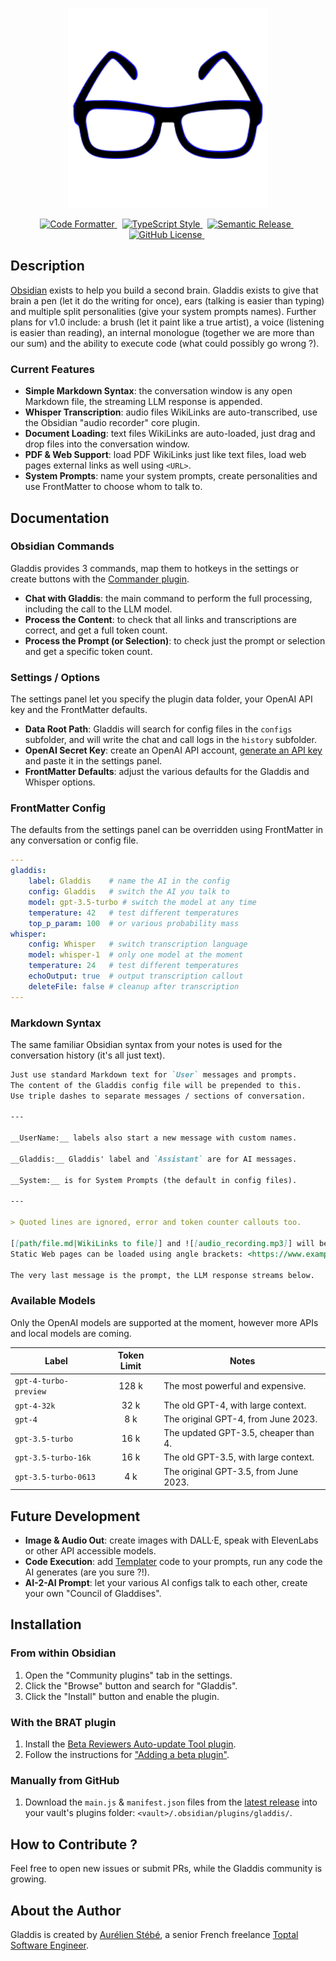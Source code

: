 <p align="center">
    <img width="320" alt="Gladdis Logo" src="https://raw.githubusercontent.com/AurelienStebe/Gladdis/main/gladdis.svg">
</p>

<p align="center">
    <a href="https://github.com/prettier/prettier">
        <img alt="Code Formatter" src="https://badgen.net/badge/code%20format/prettier/ff69b4">
    </a>
    &nbsp;
    <a href="https://github.com/standard/standard">
        <img alt="TypeScript Style" src="https://badgen.net/badge/code%20style/standard/green">
    </a>
    &nbsp;
    <a href="https://github.com/semantic-release/semantic-release">
        <img alt="Semantic Release" src="https://badgen.net/badge/%20%20%F0%9F%93%A6%F0%9F%9A%80/semantic-release/e10079">
    </a>
    &nbsp;
    <a href="https://github.com/AurelienStebe/Gladdis/blob/main/LICENSE">
        <img alt="GitHub License" src="https://badgen.net/github/license/AurelienStebe/Gladdis">
    </a>
    &nbsp;
</p>

## Description

[Obsidian](https://obsidian.md) exists to help you build a second brain. Gladdis exists to give that brain a pen (let it do the writing for once), ears (talking is easier than typing) and multiple split personalities (give your system prompts names). Further plans for v1.0 include: a brush (let it paint like a true artist), a voice (listening is easier than reading), an internal monologue (together we are more than our sum) and the ability to execute code (what could possibly go wrong ?).

### Current Features

-   **Simple Markdown Syntax**: the conversation window is any open Markdown file, the streaming LLM response is appended.
-   **Whisper Transcription**: audio files WikiLinks are auto-transcribed, use the Obsidian "audio recorder" core plugin.
-   **Document Loading**: text files WikiLinks are auto-loaded, just drag and drop files into the conversation window.
-   **PDF & Web Support**: load PDF WikiLinks just like text files, load web pages external links as well using `<URL>`.
-   **System Prompts**: name your system prompts, create personalities and use FrontMatter to choose whom to talk to.

## Documentation

### Obsidian Commands

Gladdis provides 3 commands, map them to hotkeys in the settings or create buttons with the [Commander plugin](https://github.com/phibr0/obsidian-commander).

-   **Chat with Gladdis**: the main command to perform the full processing, including the call to the LLM model.
-   **Process the Content**: to check that all links and transcriptions are correct, and get a full token count.
-   **Process the Prompt (or Selection)**: to check just the prompt or selection and get a specific token count.

### Settings / Options

The settings panel let you specify the plugin data folder, your OpenAI API key and the FrontMatter defaults.

-   **Data Root Path**: Gladdis will search for config files in the `configs` subfolder, and will write the chat and call logs in the `history` subfolder.
-   **OpenAI Secret Key**: create an OpenAI API account, [generate an API key](https://platform.openai.com/account/api-keys) and paste it in the settings panel.
-   **FrontMatter Defaults**: adjust the various defaults for the Gladdis and Whisper options.

### FrontMatter Config

The defaults from the settings panel can be overridden using FrontMatter in any conversation or config file.

```yaml
---
gladdis:
    label: Gladdis    # name the AI in the config
    config: Gladdis   # switch the AI you talk to
    model: gpt-3.5-turbo # switch the model at any time
    temperature: 42   # test different temperatures
    top_p_param: 100  # or various probability mass
whisper:
    config: Whisper   # switch transcription language
    model: whisper-1  # only one model at the moment
    temperature: 24   # test different temperatures
    echoOutput: true  # output transcription callout
    deleteFile: false # cleanup after transcription
---
```

### Markdown Syntax

The same familiar Obsidian syntax from your notes is used for the conversation history (it's all just text).

```md
Just use standard Markdown text for `User` messages and prompts.
The content of the Gladdis config file will be prepended to this.
Use triple dashes to separate messages / sections of conversation.

---

__UserName:__ labels also start a new message with custom names.

__Gladdis:__ Gladdis' label and `Assistant` are for AI messages.

__System:__ is for System Prompts (the default in config files).

---

> Quoted lines are ignored, error and token counter callouts too.

[[path/file.md|WikiLinks to file]] and ![[audio_recording.mp3]] will be parsed.
Static Web pages can be loaded using angle brackets: <https://www.example.com>.

The very last message is the prompt, the LLM response streams below.
```

### Available Models

Only the OpenAI models are supported at the moment, however more APIs and local models are coming.

| Label | Token Limit | Notes |
| ----- | :-----------: | ----- |
| `gpt-4-turbo-preview` | 128 k | The most powerful and expensive. |
| `gpt-4-32k` | 32 k | The old GPT-4, with large context. |
| `gpt-4` | 8 k | The original GPT-4, from June 2023. |
| `gpt-3.5-turbo` | 16 k | The updated GPT-3.5, cheaper than 4. |
| `gpt-3.5-turbo-16k` | 16 k | The old GPT-3.5, with large context. |
| `gpt-3.5-turbo-0613` | 4 k | The original GPT-3.5, from June 2023. |

## Future Development

-   **Image & Audio Out**: create images with DALL·E, speak with ElevenLabs or other API accessible models.
-   **Code Execution**: add [Templater](https://github.com/SilentVoid13/Templater) code to your prompts, run any code the AI generates (are you sure ?!).
-   **AI-2-AI Prompt**: let your various AI configs talk to each other, create your own "Council of Gladdises".

## Installation

### From within Obsidian

1. Open the "Community plugins" tab in the settings.
2. Click the "Browse" button and search for "Gladdis".
3. Click the "Install" button and enable the plugin.

### With the BRAT plugin

1. Install the [Beta Reviewers Auto-update Tool plugin](https://github.com/TfTHacker/obsidian42-brat).
2. Follow the instructions for ["Adding a beta plugin"](https://tfthacker.com/Obsidian+Plugins+by+TfTHacker/BRAT+-+Beta+Reviewer's+Auto-update+Tool/Quick+guide+for+using+BRAT#Adding+a+beta+plugin).

### Manually from GitHub

1. Download the `main.js` & `manifest.json` files from the [latest release](https://github.com/AurelienStebe/Gladdis/releases) into your vault's plugins folder: `<vault>/.obsidian/plugins/gladdis/`.

## How to Contribute ?

Feel free to open new issues or submit PRs, while the Gladdis community is growing.

## About the Author

Gladdis is created by [Aurélien Stébé](https://github.com/AurelienStebe), a senior French freelance [Toptal Software Engineer](https://www.toptal.com/resume/aurelien-stebe).
